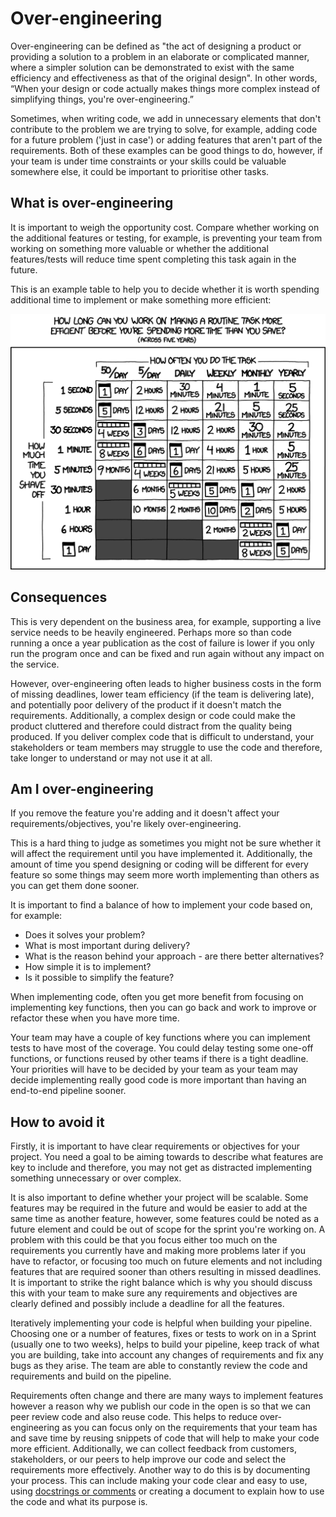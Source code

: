 # Over-engineering

Over-engineering can be defined as "the act of designing a product or providing a solution to a problem in an elaborate or complicated manner, where a simpler solution can be demonstrated to exist with the same efficiency and effectiveness as that of the original design". In other words, “When your design or code actually makes things more complex instead of simplifying things, you're over-engineering.”

Sometimes, when writing code, we add in unnecessary elements that don't contribute to the problem we are trying to solve, for example, adding code for a future problem ('just in case') or adding features that aren't part of the requirements. Both of these examples can be good things to do, however, if your team is under time constraints or your skills could be valuable somewhere else, it could be important to prioritise other tasks.

## What is over-engineering

It is important to weigh the opportunity cost. Compare whether working on the additional features or testing, for example, is preventing your team from working on something more valuable or whether the additional features/tests will reduce time spent completing this task again in the future.

This is an example table to help you to decide whether it is worth spending additional time to implement or make something more efficient:

![](../images/is_it_worth_the_time.png)

## Consequences

This is very dependent on the business area, for example, supporting a live service needs to be heavily engineered. Perhaps more so than code running a once a year publication as the cost of failure is lower if you only run the program once and can be fixed and run again without any impact on the service.

However, over-engineering often leads to higher business costs in the form of missing deadlines, lower team efficiency (if the team is delivering late), and potentially poor delivery of the product if it doesn't match the requirements. Additionally, a complex design or code could make the product cluttered and therefore could distract from the quality being produced. If you deliver complex code that is difficult to understand, your stakeholders or team members may struggle to use the code and therefore, take longer to understand or may not use it at all.

## Am I over-engineering

If you remove the feature you're adding and it doesn't affect your requirements/objectives, you're likely over-engineering.

This is a hard thing to judge as sometimes you might not be sure whether it will affect the requirement until you have implemented it. Additionally, the amount of time you spend designing or coding will be different for every feature so some things may seem more worth implementing than others as you can get them done sooner.

It is important to find a balance of how to implement your code based on, for example:

- Does it solves your problem?
- What is most important during delivery?
- What is the reason behind your approach - are there better alternatives?
- How simple it is to implement?
- Is it possible to simplify the feature?

When implementing code, often you get more benefit from focusing on implementing key functions, then you can go back and work to improve or refactor these when you have more time.

Your team may have a couple of key functions where you can implement tests to have most of the coverage. You could delay testing some one-off functions, or functions reused by other teams if there is a tight deadline. Your priorities will have to be decided by your team as your team may decide implementing really good code is more important than having an end-to-end pipeline sooner.

## How to avoid it

Firstly, it is important to have clear requirements or objectives for your project. You need a goal to be aiming towards to describe what features are key to include and therefore, you may not get as distracted implementing something unnecessary or over complex.

It is also important to define whether your project will be scalable. Some features may be required in the future and would be easier to add at the same time as another feature, however, some features could be noted as a future element and could be out of scope for the sprint you're working on. A problem with this could be that you focus either too much on the requirements you currently have and making more problems later if you have to refactor, or focusing too much on future elements and not including features that are required sooner than others resulting in missed deadlines. It is important to strike the right balance which is why you should discuss this with your team to make sure any requirements and objectives are clearly defined and possibly include a deadline for all the features.

Iteratively implementing your code is helpful when building your pipeline. Choosing one or a number of features, fixes or tests to work on in a Sprint (usually one to two weeks), helps to build your pipeline, keep track of what you are building, take into account any changes of requirements and fix any bugs as they arise. The team are able to constantly review the code and requirements and build on the pipeline.

Requirements often change and there are many ways to implement features however a reason why we publish our code in the open is so that we can peer review code and also reuse code. This helps to reduce over-engineering as you can focus only on the requirements that your team has and save time by reusing snippets of code that will help to make your code more efficient. Additionally, we can collect feedback from customers, stakeholders, or our peers to help improve our code and select the requirements more effectively. Another way to do this is by documenting your process. This can include making your code clear and easy to use, using [docstrings or comments][1] or creating a document to explain how to use the code and what its purpose is.

[1]: ../training_resources/python/python-functions.md#documentation
